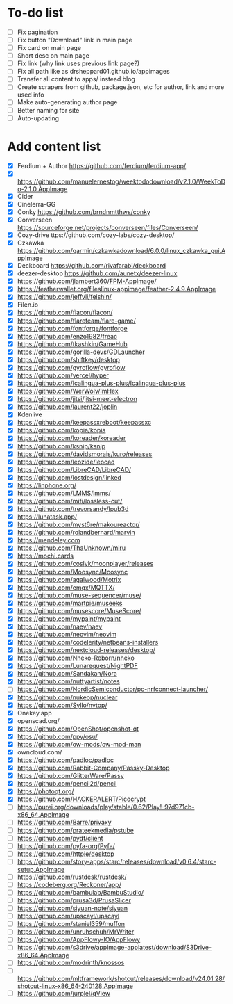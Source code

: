 # To-do list

- [ ] Fix pagination
- [ ] Fix button "Download" link in main page
- [ ] Fix card on main page
- [ ] Short desc on main page
- [ ] Fix link (why link uses previous link page?)
- [ ] Fix all path like as drsheppard01.github.io/appimages
- [ ] Transfer all content to apps/ instead blog
- [ ] Create scrapers from github, package.json, etc for author, link and more used info
- [ ] Make auto-generating author page
- [ ] Better naming for site
- [ ] Auto-updating

# Add content list
- [x] Ferdium + Author https://github.com/ferdium/ferdium-app/
- [x] https://github.com/manuelernestog/weektododownload/v2.1.0/WeekToDo-2.1.0.AppImage
- [x] Cider
- [x] Cinelerra-GG
- [x] Conky https://github.com/brndnmtthws/conky
- [x] Converseen https://sourceforge.net/projects/converseen/files/Converseen/
- [x] Cozy-drive ttps://github.com/cozy-labs/cozy-desktop/
- [x] Czkawka https://github.com/qarmin/czkawkadownload/6.0.0/linux_czkawka_gui.AppImage
- [x] Deckboard https://github.com/rivafarabi/deckboard
- [x] deezer-desktop https://github.com/aunetx/deezer-linux
- [x] https://github.com/jlambert360/FPM-AppImage/
- [x] https://featherwallet.org/fileslinux-appimage/feather-2.4.9.AppImage
- [x] https://github.com/jeffvli/feishin/
- [x] Filen.io
- [x] https://github.com/flacon/flacon/
- [x] https://github.com/flareteam/flare-game/
- [x] https://github.com/fontforge/fontforge
- [x] https://github.com/enzo1982/freac
- [x] https://github.com/tkashkin/GameHub
- [x] https://github.com/gorilla-devs/GDLauncher
- [x] https://github.com/shiftkey/desktop
- [x] https://github.com/gyroflow/gyroflow
- [x] https://github.com/vercel/hyper
- [x] https://github.com/Icalingua-plus-plus/Icalingua-plus-plus
- [x] https://github.com/WerWolv/ImHex
- [x] https://github.com/jitsi/jitsi-meet-electron
- [x] https://github.com/laurent22/joplin
- [x] Kdenlive
- [x] https://github.com/keepassxreboot/keepassxc
- [x] https://github.com/kopia/kopia
- [x] https://github.com/koreader/koreader
- [x] https://github.com/ksnip/ksnip
- [x] https://github.com/davidsmorais/kuro/releases
- [x] https://github.com/leozide/leocad
- [x] https://github.com/LibreCAD/LibreCAD/
- [x] https://github.com/lostdesign/linked
- [x] https://linphone.org/
- [x] https://github.com/LMMS/lmms/
- [x] https://github.com/mifi/lossless-cut/
- [x] https://github.com/trevorsandy/lpub3d
- [x] https://lunatask.app/
- [x] https://github.com/myst6re/makoureactor/
- [x] https://github.com/rolandbernard/marvin
- [x] https://mendeley.com
- [x] https://github.com/ThaUnknown/miru
- [x] https://mochi.cards
- [x] https://github.com/coslyk/moonplayer/releases
- [x] https://github.com/Moosync/Moosync
- [x] https://github.com/agalwood/Motrix
- [x] https://github.com/emqx/MQTTX/
- [x] https://github.com/muse-sequencer/muse/
- [x] https://github.com/martpie/museeks
- [x] https://github.com/musescore/MuseScore/
- [x] https://github.com/mypaint/mypaint
- [x] https://github.com/naev/naev
- [x] https://github.com/neovim/neovim
- [x] https://github.com/codelerity/netbeans-installers
- [x] https://github.com/nextcloud-releases/desktop/
- [x] https://github.com/Nheko-Reborn/nheko
- [x] https://github.com/Lunarequest/NightPDF
- [x] https://github.com/Sandakan/Nora
- [x] https://github.com/nuttyartist/notes
- [ ] https://github.com/NordicSemiconductor/pc-nrfconnect-launcher/
- [x] https://github.com/nukeop/nuclear
- [x] https://github.com/Syllo/nvtop/
- [x] Onekey.app
- [x] openscad.org/
- [x] https://github.com/OpenShot/openshot-qt
- [x] https://github.com/ppy/osu/
- [x] https://github.com/ow-mods/ow-mod-man
- [x] owncloud.com/
- [x] https://github.com/padloc/padloc
- [x] https://github.com/Rabbit-Company/Passky-Desktop
- [x] https://github.com/GlitterWare/Passy
- [x] https://github.com/pencil2d/pencil
- [x] https://photoqt.org/
- [x] https://github.com/HACKERALERT/Picocrypt
- [ ] https://purei.org/downloads/play/stable/0.62/Play!-97d971cb-x86_64.AppImage
- [ ] https://github.com/Barre/privaxy
- [ ] https://github.com/prateekmedia/pstube
- [ ] https://github.com/pydt/client
- [ ] https://github.com/pyfa-org/Pyfa/
- [ ] https://github.com/httpie/desktop
- [ ] https://github.com/story-apps/starc/releases/download/v0.6.4/starc-setup.AppImage
- [ ] https://github.com/rustdesk/rustdesk/
- [ ] https://codeberg.org/Reckoner/app/
- [ ] https://github.com/bambulab/BambuStudio/
- [ ] https://github.com/prusa3d/PrusaSlicer
- [ ] https://github.com/siyuan-note/siyuan
- [ ] https://github.com/upscayl/upscayl
- [ ] https://github.com/staniel359/muffon
- [ ] https://github.com/unruhschuh/MrWriter
- [ ] https://github.com/AppFlowy-IO/AppFlowy
- [ ] https://github.com/s3drive/appimage-applatest/download/S3Drive-x86_64.AppImage
- [ ] https://github.com/modrinth/knossos
- [ ] https://github.com/mltframework/shotcut/releases/download/v24.01.28/shotcut-linux-x86_64-240128.AppImage
- [ ] https://github.com/jurplel/qView

